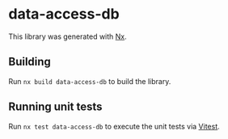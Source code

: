 # data-access-db

This library was generated with [Nx](https://nx.dev).

## Building

Run `nx build data-access-db` to build the library.

## Running unit tests

Run `nx test data-access-db` to execute the unit tests via [Vitest](https://vitest.dev/).

